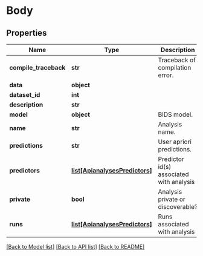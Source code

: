 # Body

## Properties
Name | Type | Description | Notes
------------ | ------------- | ------------- | -------------
**compile_traceback** | **str** | Traceback of compilation error. | [optional] 
**data** | **object** |  | [optional] 
**dataset_id** | **int** |  | 
**description** | **str** |  | [optional] 
**model** | **object** | BIDS model. | [optional] 
**name** | **str** | Analysis name. | 
**predictions** | **str** | User apriori predictions. | [optional] 
**predictors** | [**list[ApianalysesPredictors]**](ApianalysesPredictors.md) | Predictor id(s) associated with analysis | [optional] 
**private** | **bool** | Analysis private or discoverable? | [optional] 
**runs** | [**list[ApianalysesPredictors]**](ApianalysesPredictors.md) | Runs associated with analysis | [optional] 

[[Back to Model list]](../README.md#documentation-for-models) [[Back to API list]](../README.md#documentation-for-api-endpoints) [[Back to README]](../README.md)


